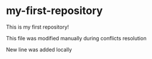 # my-first-repository
This is my first repository!

This file was modified manually during conflicts resolution

New line was added locally
